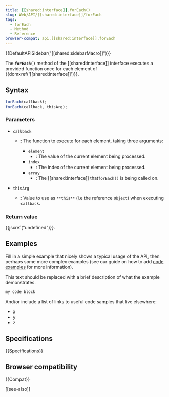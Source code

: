 ```yaml
---
title: [[shared:interface]].forEach()
slug: Web/API/[[shared:interface]]/forEach
tags:
  - forEach
  - Method
  - Reference
browser-compat: api.[[shared:interface]].forEach
---
```

{{DefaultAPISidebar("[[shared:sidebarMacro]]")}}

The **`forEach()`** method of the [[shared:interface]] interface executes a provided function once for each element of {{domxref('[[shared:interface]]')}}.

## Syntax

```js
forEach(callback);
forEach(callback, thisArg);
```

### Parameters

- `callback`
  - : The function to execute for each element, taking three arguments:

    - `element`
      - : The value of the current element being processed.
    - `index`
      - : The index of the current element being processed.
    - `array`
      - : The [[shared:interface]] that`forEach()` is being called on.

- `thisArg`
  - : Value to use as `**this**` (i.e the reference `Object`) when executing `callback`.

### Return value

{{jsxref("undefined")}}.

## Examples

Fill in a simple example that nicely shows a typical usage of the API, then perhaps some more complex examples (see our guide on how to add [code examples](/en-US/docs/MDN/Contribute/Structures/Code_examples) for more information).

This text should be replaced with a brief description of what the example demonstrates.

```js
my code block
```

And/or include a list of links to useful code samples that live elsewhere:

*   x
*   y
*   z

## Specifications

{{Specifications}}

## Browser compatibility

{{Compat}}

[[see-also]]